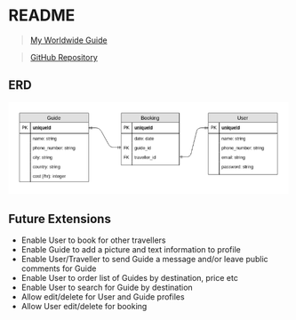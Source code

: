 # README

> [My Worldwide Guide](http://mr-worldwide-guide.herokuapp.com/)

> [GitHub Repository](https://github.com/t-hnh10/mr-worldwide-guide)

## ERD

![ERD](docs/ERD.png)

## Future Extensions
- Enable User to book for other travellers
- Enable Guide to add a picture and text information to profile
- Enable User/Traveller to send Guide a message and/or leave public comments for Guide
- Enable User to order list of Guides by destination, price etc
- Enable User to search for Guide by destination
- Allow edit/delete for User and Guide profiles
- Allow User edit/delete for booking

